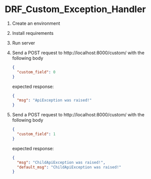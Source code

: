 # DRF_Custom_Exception_Handler

1. Create an environment
2. Install requirements
3. Run server
4. Send a POST request to http://localhost:8000/custom/ with the following body

    ```json
    {
      "custom_field": 0
    }
    ```
    
    expected response:
    
    ```json
    {
      "msg": "ApiException was raised!"
    }
    ```

5. Send a POST request to http://localhost:8000/custom/ with the following body

    ```json
    {
      "custom_field": 1
    }
    ```
    
    expected response:
    
    ```json
    {
      "msg": "ChildApiException was raised!",
      "default_msg": "ChildApiException was raised!"
    }
    ```